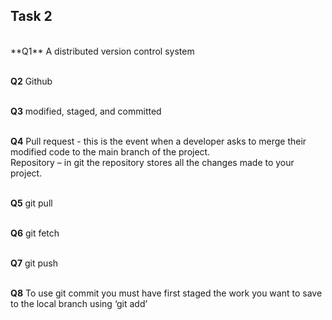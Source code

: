 Task 2
---------
<br>
**Q1**
A distributed version control system

[comments:]: # (This response to the question is correct.)
<br>
**Q2**
Github

[comments:]: # (This response to the question is correct.)
<br>
**Q3**
modified, staged, and committed

[comments:]: # (This response to the question is correct.)
<br>
**Q4**
Pull request - this is the event when a developer asks to merge their modified code to the main branch of the project.  
Repository – in git the repository stores all the changes made to your project.

[comments:]: # (This response to the question is correct.)
<br>
**Q5**
git pull

[comments:]: # (This response to the question is correct.)
<br>
**Q6**
git fetch

[comments:]: # (This response to the question is correct.)
<br>
**Q7**
git push

[comments:]: # (This response to the question is correct.)
<br>
**Q8**
To use git commit you must have first staged the work you want to save to the local branch using ‘git add’

[comments:]: # (Good response. This command also requires the use of the `-m` tag, and a commit message which explains the purpose of the commit.)
<br>


